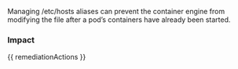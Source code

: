 
Managing /etc/hosts aliases can prevent the container engine from modifying the file after a pod’s containers have already been started.

### Impact
<!-- Add Impact here -->

<!-- DO NOT CHANGE -->
{{ remediationActions }}


